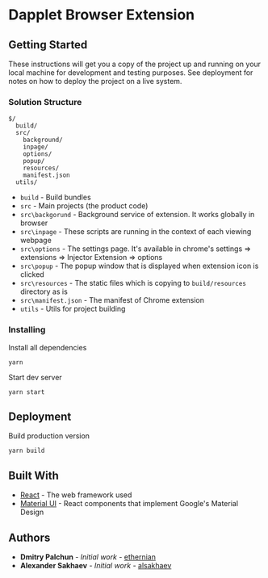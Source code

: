 # Dapplet Browser Extension

## Getting Started

These instructions will get you a copy of the project up and running on your local machine for development and testing purposes. See deployment for notes on how to deploy the project on a live system.

### Solution Structure

```
$/
  build/
  src/
    background/
    inpage/
    options/
    popup/
    resources/
    manifest.json
  utils/
```

- `build` - Build bundles
- `src` - Main projects (the product code)
- `src\backgorund` - Background service of extension. It works globally in browser
- `src\inpage` - These scripts are running in the context of each viewing webpage
- `src\options` - The settings page. It's available in chrome's settings => extensions => Injector Extension => options
- `src\popup` - The popup window that is displayed when extension icon is clicked
- `src\resources` - The static files which is copying to `build/resources` directory as is
- `src\manifest.json` - The manifest of Chrome extension
- `utils` - Utils for project building 

### Installing

Install all dependencies

```
yarn
```

Start dev server

```
yarn start
```

## Deployment

Build production version

```
yarn build
```

## Built With

* [React](https://reactjs.org/) - The web framework used
* [Material UI](https://material-ui.com/) - React components that implement Google's Material Design

## Authors

* **Dmitry Palchun** - *Initial work* - [ethernian](https://github.com/ethernian)
* **Alexander Sakhaev** - *Initial work* - [alsakhaev](https://github.com/alsakhaev)

